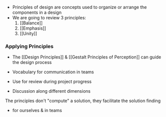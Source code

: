 - Principles of design are concepts used to organize or arrange the components in a design
- We are going to review 3 principles:
	1. [[Balance]]
	2. [[Emphasis]]
	3. [[Unity]]

### Applying Principles
- The [[Design Principles]] & [[Gestalt Principles of Perception]] can guide the design process

- Vocabulary for communication in teams
- Use for review during project progress
- Discussion along different dimensions

The principles don't "compute" a solution, they facilitate the solution finding
- for ourselves & in teams